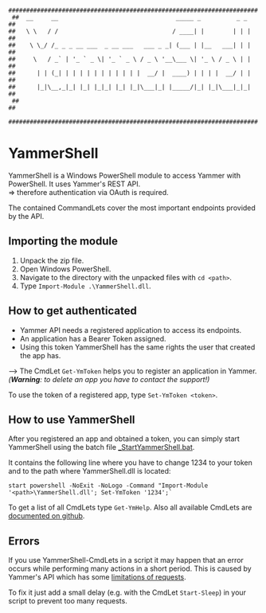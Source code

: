       ######################################################################
     ##  __     __                                 _____ _          _ _    ##
    ##   \ \   / /                                / ____| |        | | |    ##
    ##    \ \_/ /_ _ _ __ ___  _ __ ___   ___ _ _| (___ | |__   ___| | |    ##
    ##     \   / _` | '_ ` _ \| '_ ` _ \ / _ \ '__\___ \| '_ \ / _ \ | |    ##
    ##      | | (_| | | | | | | | | | | |  __/ |  ____) | | | |  __/ | |    ##
    ##      |_|\__,_|_| |_| |_|_| |_| |_|\___|_| |_____/|_| |_|\___|_|_|    ##
     ##                                                                    ##
      ######################################################################

# YammerShell

YammerShell is a Windows PowerShell module to access Yammer with PowerShell. It uses Yammer's REST API.  
  => therefore authentication via OAuth is required.

The contained CommandLets cover the most important endpoints provided by the API.


## Importing the module

1. Unpack the zip file.
2. Open Windows PowerShell.
3. Navigate to the directory with the unpacked files with `cd <path>`.
4. Type `Import-Module .\YammerShell.dll`.


## How to get authenticated

* Yammer API needs a registered application to access its endpoints.
* An application has a Bearer Token assigned.
* Using this token YammerShell has the same rights the user that created the app has.

--> The CmdLet `Get-YmToken` helps you to register an application in Yammer.  
   _(**Warning**: to delete an app you have to contact the support!)_

To use the token of a registered app, type `Set-YmToken <token>`.


## How to use YammerShell

After you registered an app and obtained a token,
you can simply start YammerShell using the batch file [_StartYammerShell.bat](doc/_StartYammerShell.bat).

It contains the following line where you have to change
1234 to your token and <path> to the path where YammerShell.dll is located:

```Batchfile
start powershell -NoExit -NoLogo -Command "Import-Module '<path>\YammerShell.dll'; Set-YmToken '1234';`
```

To get a list of all CmdLets type `Get-YmHelp`. Also all available CmdLets are [documented on github](doc/README.md).


## Errors

If you use YammerShell-CmdLets in a script it may happen that an error occurs while performing many actions in a short period.
This is caused by Yammer's API which has some [limitations of requests](https://developer.yammer.com/docs/rest-api-rate-limits).

To fix it just add a small delay (e.g. with the CmdLet `Start-Sleep`) in your script to prevent too many requests.